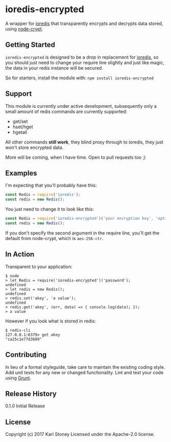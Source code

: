 # ioredis-encrypted
A wrapper for [ioredis](https://github.com/luin/ioredis) that transparently encrypts and decrypts data stored, using [node-crypt](https://github.com/Stono/node-crypt).

## Getting Started
`ioredis-encrypted` is designed to be a drop in replacement for [ioredis](https://github.com/luin/ioredis), so you should just need to change your require line slightly and just like magic, the data in your redis instance will be secured.

So for starters, install the module with: `npm install ioredis-encrypted`

## Support
This module is currently under active development, subsequently only a small amount of redis commands are currently supported:

  - get/set
  - hset/hget
  - hgetall

All other commands __still work__, they blind proxy through to ioredis, they just won't store encrypted data.

More will be coming, when I have time.  Open to pull requests too ;)

## Examples
I'm expecting that you'll probably have this:

```javascript
const Redis = require('ioredis');
const redis = new Redis();
```

You just need to change it to look like this:

```javascript
const Redis = require('ioredis-encrypted')('your encryption key', 'optional algorithm');
const redis = new Redis();
```

If you don't specify the second argument in the require line, you'll get the default from node-crypt, which is `aes-256-ctr`.

## In Action

Transparent to your application:
```
$ node
> let Redis = require('ioredis-encrypted')('password');
undefined
> let redis = new Redis();
undefined
> redis.set('akey', 'a value');
undefined
> redis.get('akey', (err, data) => { console.log(data); });
> a value
```

However if you look what is stored in redis:
```
$ redis-cli
127.0.0.1:6379> get akey
"ca25c1e77d3689"
```

## Contributing
In lieu of a formal styleguide, take care to maintain the existing coding style. Add unit tests for any new or changed functionality. Lint and test your code using [Grunt](http://gruntjs.com/).

## Release History
0.1.0 Initial Release

## License
Copyright (c) 2017 Karl Stoney
Licensed under the Apache-2.0 license.
